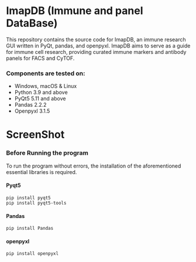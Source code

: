 # ImapDB (Immune and panel DataBase)
This repository contains the source code for ImapDB, an immune research GUI written in PyQt, pandas, and openpyxl. ImapDB aims to serve as a guide for immune cell research, providing curated immune markers and antibody panels for FACS and CyTOF. 

### Components are tested on:
-	Windows, macOS & Linux
-	Python 3.9 and above
-	PyQt5 5.11 and above
-	Pandas 2.2.2
-	Openpyxl 3.1.5



# ScreenShot
 
### Before Running the program

To run the program without errors, the installation of the aforementioned essential libraries is required.


#### Pyqt5


    pip install pyqt5
    pip install pyqt5-tools
    
#### Pandas


    pip install Pandas
    
#### openpyxl


    pip install openpyxl


